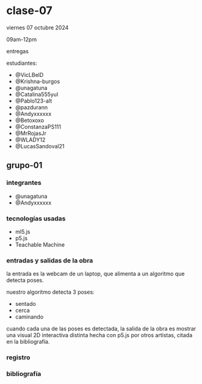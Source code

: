 # clase-07

viernes 07 octubre 2024

09am-12pm

entregas

estudiantes:

- @VicLBelD
- @Krishna-burgos
- @unagatuna
- @Catalina555yul
- @Pablo123-alt
- @pazdurann
- @Andyxxxxxx
- @Betoxoxo
- @ConstanzaPS111
- @MrRojasJr
- @WLADY12
- @LucasSandoval21

## grupo-01

### integrantes

- @unagatuna
- @Andyxxxxxx

### tecnologías usadas

- ml5.js
- p5.js
- Teachable Machine

### entradas y salidas de la obra

la entrada es la webcam de un laptop, que alimenta a un algoritmo que detecta poses.

nuestro algoritmo detecta 3 poses:

- sentado
- cerca
- caminando

cuando cada una de las poses es detectada, la salida de la obra es mostrar una visual 2D interactiva distinta hecha con p5.js por otros artistas, citada en la bibliografía.

### registro

### bibliografía
